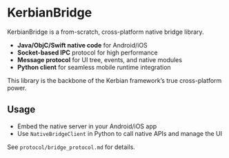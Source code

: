 # KerbianBridge

KerbianBridge is a from-scratch, cross-platform native bridge library.

- **Java/ObjC/Swift native code** for Android/iOS
- **Socket-based IPC** protocol for high performance
- **Message protocol** for UI tree, events, and native modules
- **Python client** for seamless mobile runtime integration

This library is the backbone of the Kerbian framework’s true cross-platform power.

## Usage

- Embed the native server in your Android/iOS app
- Use `NativeBridgeClient` in Python to call native APIs and manage the UI

See `protocol/bridge_protocol.md` for details.